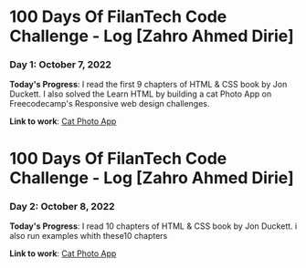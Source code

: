 # 100 Days Of FilanTech Code Challenge - Log [Zahro Ahmed Dirie]

### Day 1: October 7, 2022

**Today's Progress**: I read the first 9 chapters of HTML & CSS book by Jon Duckett. I also solved the Learn HTML by building a cat Photo App on Freecodecamp's Responsive web design challenges.

**Link to work**: [Cat Photo App](https://github.com/zahrodirie/100DaysOfFilanTechCode/tree/main/HTML_CSS)


# 100 Days Of FilanTech Code Challenge - Log [Zahro Ahmed Dirie]

### Day 2: October 8, 2022

**Today's Progress**: I read 10 chapters of HTML & CSS book by Jon Duckett. 
i also run examples whith these10 chapters

**Link to work**: [Cat Photo App](https://github.com/zahrodirie/100DaysOfFilanTechCode/tree/main/HTML_CSS)
